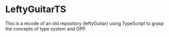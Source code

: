 # LeftyGuitarTS
This is a recode of an old repository (leftyGuitar) using TypeScript to grasp the concepts of type system and OPP.
